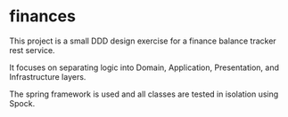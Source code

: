 # finances
This project is a small DDD design exercise for a finance balance tracker rest service.

It focuses on separating logic into Domain, Application, Presentation, and Infrastructure layers.

The spring framework is used and all classes are tested in isolation using Spock.
